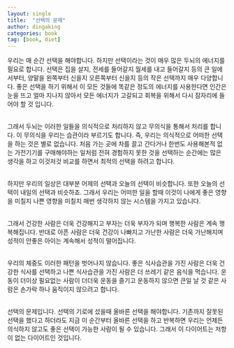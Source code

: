 ```yaml
---
layout: single
title:  "선택의 문제"
author: dingaking
categories: book
tag: [book, diet]
---
```



우리는 매 순간 선택을 해야합니다. 하지만 선택이라는 것이 매우 많은 두뇌의 에너지를 필요로 합니다. 선택은 집을 살지, 전세를 들어갈지 월세를 내고 들어갈지 등의 큰 일에서부터, 양말을 왼쪽부터 신을지 오른쪽부터 신을지 등의 작은 선택까지 매우 다양합니다. 좋은 선택을 하기 위해서 이 모든 것들에 똑같은 정도의 에너지를 사용한다면 인간은 눈을 뜨고 얼마 지나지 않아서 모든 에너지가 고갈되고 회복을 위해서 다시 잠자리에 들어야 할 것 입니다.
<br />
<br />


그래서 두뇌는 이러한 일들을 의식적으로 처리하지 않고 무의식을 통해서 처리를 합니다. 이 무의식을 우리는 습관이라 부르기도 합니다. 즉, 우리는 의식적으로 어떠한 선택을 하는 것은 별로 없습니다. 처음 가는 곳에 차를 끌고 간다거나 한번도 사용해본적 없는 가전기기를 구매해야하는 일처럼 전혀 경험하지 못한 것을 선택하는 순간에는 많은 생각을 하고 이것저것 비교를 하면서 최적의 선택을 하려고 합니다.
<br />
<br />


하지만 우리의 일상은 대부분 어제의 선택과 오늘의 선택이 비슷합니다. 또한 오늘의 선택이 내일의 선택과 비슷하죠. 그래서 우리는 어떠한 일을 할때 이것이 나에게 좋은 영향을 미칠지 나쁜 영향을 미칠지 매번 생각하지 않는 시스템을 가지고 있습니다.
<br />
<br />


그래서 건강한 사람은 더욱 건강해지고 부자는 더욱 부자가 되며 행복한 사람은 계속 행복해집니다. 반대로 아픈 사람은 더욱 건강이 나빠지고 가난한 사람은 더욱 가난해지며 성적이 안좋은 아이는 계속해서 성적이 떨어집니다.
<br />
<br />


우리의 체중도 이러한 패턴을 벗어나지 않습니다. 좋은 식사습관을 가진 사람은 더욱 건강한 식사를 선택하고 나쁜 식사습관을 가진 사람은 더 쓰레기 같은 음식을 먹습니다. 운동이 더이상 필요없는 사람이 더더욱 운동을 즐기고 운동하지 않으면 큰일 날 것 같은 사람은 손가락 하나 움직이지 않으려고 합니다.
<br />
<br />


선택의 문제입니다. 선택의 기로에 섰을때 올바른 선택을 해야합니다. 기존까지 잘못된 선택을 했다고 하더라도 지금 이 순간부터 올바른 선택을 하고 반복하면 우리는 언제든 의식하지 않고도 좋은 선택이 가능한 사람이 될 수 있습니다. 그래서 이 다이어트는 저항이 없는 다이어트인 것입니다.